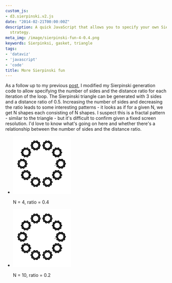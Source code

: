 ```yaml
---
custom_js:
- d3.sierpinski.v2.js
date: "2014-02-21T00:00:00Z"
description: A quick JavaScript that allows you to specify your own Sierpinksi generation
  strategy.
meta_img: /image/sierpinski-fun-4-0.4.png
keywords: Sierpinksi, gasket, triangle
tags:
- 'dataviz'
- 'javascript'
- 'code'
title: More Sierpinski fun
---
```

As a follow up to my previous <a href="http://dangoldin.com/2014/02/19/sierpinski-triangle-in-d3/">post</a>, I modified my Sierpinski generation code to allow specifying the number of sides and the distance ratio for each iteration of the loop. The Sierpinski triangle can be generated with 3 sides and a distance ratio of 0.5. Increasing the number of sides and decreasing the ratio leads to some interesting patterns - it looks as if for a given N, we get N shapes each consisting of N shapes. I suspect this is a fractal pattern - similar to the triangle - but it's difficult to confirm given a fixed screen resolution. I'd love to know what's going on here and whether there's a relationship between the number of sides and the distance ratio.

<ul class='thumbnails'>
  <li class="span3">
    <div class='thumbnail no-border'>
      <img src="/image/sierpinski-fun-10-0.2.png" alt="N=10, ratio=0.2" data-width="181" data-height="180" data-layout="responsive" />
      <p class="center">
        N = 4, ratio = 0.4
      </p>
    </div>
  </li>
  <li class="span3">
    <div class='thumbnail no-border'>
      <img src="/image/sierpinski-fun-10-0.2.png" alt="N=10, ratio=0.2" data-width="181" data-height="180" data-layout="responsive" />
      <p class="center">
        N = 10, ratio = 0.2
      </p>
    </div>
  </li>
</ul>

<!-- TODO: Get this working
<form class="form form-horizontal" id="sierpinski-options-form">
  <div class="control-group">
    <label class="control-label" for="id-sierpinski-sides"># of sides</label>
    <div class="controls">
      <input type="text" name="sides" id="id-sierpinski-sides" placeholder="3,4,.."/>
    </div>
  </div>

  <div class="control-group">
    <label class="control-label" for="id-sierpinski-ratio">Distance ratio</label>
    <div class="controls">
      <input type="text" name="ratio" id="id-sierpinski-ratio" placeholder="0.5" />
    </div>
  </div>

  <div class="control-group">
    <div class="controls">
      <button id="id-sierpinski-generate" class="btn btn-primary">Generate!</button>
    </div>
  </div>
</form>

<div id="canvas">
</div>

{% include D3 %}

{% include custom_js %}

-->
